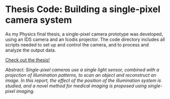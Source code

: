 # Thesis Code: Building a single-pixel camera system

As my Physics final thesis, a single-pixel camera prototype was developed, using an IDS camera and an Icodis projector. The code directory includes all scripts needed to set up and control the camera, and to process and analyze the output data.

[Check out the thesis!](https://github.com/Willy8m/TFG-Single-Pixel-Imaging/blob/main/____THESIS____.pdf)

_*Abstract:*_ *Single-pixel cameras use a single light sensor, combined with a projection of illumination patterns, to scan an object and reconstruct an image. In this report, the effect of the position of the illumination system is studied, and a novel method for medical imaging is proposed using single-pixel imaging.*

